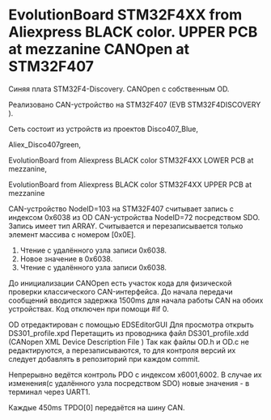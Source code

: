 # EvolutionBoard STM32F4XX from Aliexpress BLACK color. UPPER PCB at mezzanine CANOpen at STM32F407
Синяя плата  STM32F4-Discovery. CANOpen с собственным OD.

Реализовано CAN-устройство на STM32F407 (EVB STM32F4DISCOVERY ).

Сеть состоит из устройств из проектов 
Disco407_Blue,

Aliex_Disco407green,

EvolutionBoard from Aliexpress BLACK color STM32F4XX LOWER PCB at mezzanine,

EvolutionBoard from Aliexpress BLACK color STM32F4XX UPPER PCB at mezzanine



CAN-устройство NodeID=103 на STM32F407 считывает запись с индексом 0x6038 из OD CAN-устройства NodeID=72 посредством SDO.
Запись имеет тип ARRAY. Считывается и перезаписывается только элемент массива с номером [0x0E].
1. Чтение с удалённого узла записи 0x6038.
2. Новое значение в  0x6038.
3. Чтение с удалённого узла записи 0x6038.

До инициализации CANOpen есть участок кода для физической проверки классического CAN-интерфейса. 
До начала передачи сообщений вводится задержка 1500ms для начала работы CAN на обоих устройствах.
Код отключен при помощи #if 0.

OD отредактирован с помощью EDSEditorGUI
Для просмотра открыть DS301_profile.xpd
Перетащить из проводника файл DS301_profile.xdd (CANopen XML Device Description File )
Так как файлы OD.h и OD.c не редактируются, а перезаписываются, то для контроля версий их следует добавлять в репозиторий при каждом commit.

Непрерывно ведётся контроль PDO с индексом x6001,6002.
В случае их изменения(с удалённого узла посредством SDO) новые значения - в терминал через UART1.

Каждые 450ms TPDO[0] передаётся на шину CAN.
